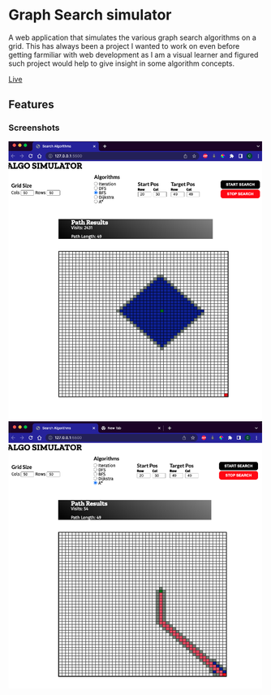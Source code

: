 # Graph Search simulator

A web application that simulates the various graph search algorithms on a grid. This has always been a project I wanted to work on even before getting farmiliar with web development as I am a visual learner and figured such project would help to give insight in some algorithm concepts.

[Live](https://webdvprojects.github.io/Graph-Search-simulator/)

## Features

### Screenshots

<img src ="Images/Screenshot 2022-12-25 at 9.31.04 pm.png" width = "500px"/>

<img src ="Images/Screenshot 2022-12-25 at 9.35.08 pm.png" width = "500px"/>
